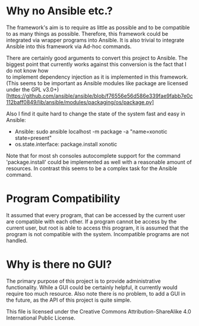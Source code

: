 # Why no Ansible etc.?
The framework's aim is to require as little as possible and to be compatible to as 
many things as possible.
Therefore, this framework could be integrated via wrapper programs into Ansible.
It is also trivial to integrate Ansible into this framework via Ad-hoc commands.

There are certainly good arguments to convert this project to Ansible.
The biggest point that currently works against this conversion is the fact that I do not know how  
to implement dependency injection as it is implemented in this framework.
(This seems to be important as Ansible modules like package are licensed under the GPL v3.0+)[https://github.com/ansible/ansible/blob/f76556e56d586e339fae9fabb7e0c112baff0849/lib/ansible/modules/packaging/os/package.py]

Also I find it quite hard to change the state of the system fast and easy in Ansible:
* Ansible: sudo ansible localhost -m package -a "name=xonotic state=present"
* os.state.interface: package.install xonotic

Note that for most sh consoles autocomplete support for the command 'package.install' could be implemented as well with a reasonable amount of resources.
In contrast this seems to be a complex task for the Ansible command.

# Program Compatibility

It assumed that every program, that can be accessed by the current user are compatible with each other.
If a program cannot be access by the current user, but root is able to access this program, it is assumed that the program is not compatible with the system.
Incompatible programs are not handled.

# Why is there no GUI?

The primary purpose of this project is to provide administrative functionality.
While a GUI could be certainly helpful, it currently would require too much resource.
Also note there is no problem, to add a GUI in the future, as the API of this project is quite simple.

This file is licensed under the Creative Commons Attribution-ShareAlike 4.0 International Public License.
